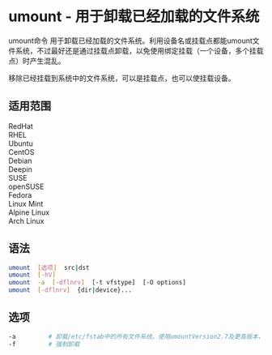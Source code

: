 # umount - 用于卸载已经加载的文件系统

umount命令 用于卸载已经加载的文件系统。利用设备名或挂载点都能umount文件系统，不过最好还是通过挂载点卸载，以免使用绑定挂载（一个设备，多个挂载点）时产生混乱。

移除已经挂载到系统中的文件系统，可以是挂载点，也可以使挂载设备。

## 适用范围

<!-- <div class="svg linux">Linux</div> -->
<div class="svg redhat">RedHat</div>
<div class="svg rhel">RHEL</div>
<div class="svg ubuntu">Ubuntu</div>
<div class="svg centos">CentOS</div>
<div class="svg debian">Debian</div>
<div class="svg deepin">Deepin</div>
<div class="svg suse">SUSE</div>
<div class="svg opensuse">openSUSE</div>
<div class="svg fedora">Fedora</div>
<div class="svg linuxmint">Linux Mint</div>
<!-- <div class="svg mxlinux">MX Linux</div> -->
<div class="svg alpinelinux">Alpine Linux</div>
<div class="svg archlinux">Arch Linux</div>

## 语法

``` bash
umount  [选项]  src|dst
umount  [-hV]
umount  -a  [-dflnrv]  [-t vfstype]  [-O options]
umount  [-dflnrv]  {dir|device}...
```

## 选项

``` bash
-a         # 卸载/etc/fstab中的所有文件系统。使用umountVersion2.7及更高版本，未卸载proc文件系统
-f         # 强制卸载
--fake     # 模拟卸载过程。它可用于从/etc/mtab中删除前面使用-n选项卸载的条目。
-n         # 不在/etc/mtab中记录卸载信息，在/etc只读的系统中，这个选项很重要
-d         # 如果是个回环设备，同时释放掉这回环设备
-r         # 如果卸载失败，尝试以读写的方式挂载
-l         # 懒散的umount。现在将文件系统从文件系统层次结构中分离出来，并在文件系统不再繁忙时立即清除对该文件系统的所有引用。
-O option  # 指示这些操作只应在/etc/fstab中指定选项的文件系统上执行。可以在逗号分隔列表中指定多个选项类型。每个选项都可以no作为前缀，以指定不应采取任何行动的选项。
-t type    # 指定挂载的文件系统类型。目前支持的系统有：adfs, affs, autofs, cifs, coda, coherent, cramfs, debugfs, devpts, efs, ext, ext2,  ext3,  ext4,  hfs,  hfsplus,  hpfs, iso9660, jfs, minix, msdos, ncpfs, nfs, nfs4, ntfs, proc, qnx4, ramfs, reiserfs, romfs,  squashfs, smbfs,  sysv, tmpfs, ubifs, udf, ufs, umsdos, usbfs, vfat, xenix, xfs, xiafs。可以在逗号分隔列表中指定多个类型。文件系统类型列表可以no作为前缀，以指定不应对其采取行动的文件系统类型。
-v         # 显示详细执行过程
--no-canonicalize  # 不要把路径规范化

-h                           # 显示帮助文档
-V                           # 显示命令版本信息
```
## 说明
umount命令将释放与挂载相关联的循环设备(如果有的话)，在/etc/mtab中，找到“loop=”或在给出-d选项时。任何挂起的循环设备都可以使用“losetup -d”释放。

外部umount帮助程序的语法是：“/sbin/umount. <suffix>  {dir|device}  [-nlfvr]  [-t type.subtype]”，<suffix>是文件系统类型或来自“uheler=”mtab选项的值。“-t”选项用于支持子类型的文件系统(例如/sbin/mount.fut-tfuse.sshfs)。

“/etc/mtab”显示已经挂载文件系统表.
## 举例
卸载文件
``` bash
[root@localhost ~]$ mount                      # 查看已经挂载的设备
/dev/mapper/VolGroup-lv_root on / type ext4 (rw)
proc on /proc type proc (rw)
/dev/sr0 on /media/VBox_GAs_5.2.18 type iso9660 (ro,nosuid,nodev,uhelper=udisks,uid=0,gid=0,iocharset=utf8,mode=0400,dmode=0500)
/weijie/my.iso on /media/sf_data type iso9660 (rw,loop=/dev/loop0)
/dev/sdb4 on /media/test type ext2 (rw)

[root@localhost ~]$ umount /dev/sdb4         # 卸载，参数是设备
You have new mail in /var/spool/mail/root
[root@localhost ~]$ umount /media/sf_data/  # 卸载，参数是挂载点 

[root@localhost ~]$ mount                      # 再次查看，是否卸载成功
/dev/mapper/VolGroup-lv_root on / type ext4 (rw)
proc on /proc type proc (rw)
gvfs-fuse-daemon on /root/.gvfs type fuse.gvfs-fuse-daemon (rw,nosuid,nodev)
/dev/sr0 on /media/VBox_GAs_5.2.18 type iso9660 (ro,nosuid,nodev,uhelper=udisks,uid=0,gid=0,iocharset=utf8,mode=0400,dmode=0500)
```
